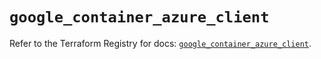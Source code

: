 # `google_container_azure_client`

Refer to the Terraform Registry for docs: [`google_container_azure_client`](https://registry.terraform.io/providers/hashicorp/google-beta/6.18.1/docs/resources/google_container_azure_client).
